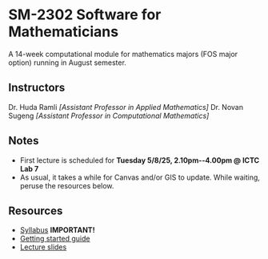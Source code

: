 # SM-2302 Software for Mathematicians

A 14-week computational module for mathematics majors (FOS major option) running in August semester.

## Instructors

Dr. Huda Ramli *[Assistant Professor in Applied Mathematics]* 
Dr. Novan Sugeng *[Assistant Professor in Computational Mathematics]* 

## Notes

- First lecture is scheduled for **Tuesday 5/8/25, 2.10pm--4.00pm @ ICTC Lab 7**
- As usual, it takes a while for Canvas and/or GIS to update. While waiting, peruse the resources below.

## Resources

- [Syllabus](https://raw.githubusercontent.com/sm2302-Aug25/material/main/others/sm2302-syllabus.pdf) **IMPORTANT!**
- [Getting started guide](https://raw.githubusercontent.com/sm2302-Aug25/material/main/others/getting_started.pdf)
- [Lecture slides](https://github.com/sm2302-Aug25/material)
